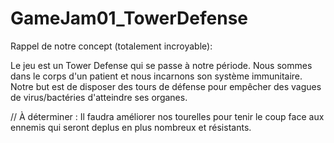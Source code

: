 # GameJam01_TowerDefense

Rappel de notre concept (totalement incroyable):

Le jeu est un Tower Defense qui se passe à notre période.
Nous sommes dans le corps d'un patient et nous incarnons son système immunitaire. 
Notre but est de disposer des tours de défense pour empêcher des vagues de virus/bactéries d'atteindre ses organes.

// À déterminer :
Il faudra améliorer nos tourelles pour tenir le coup face aux ennemis qui seront deplus en plus nombreux et résistants.
